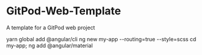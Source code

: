 # GitPod-Web-Template

A template for a GitPod web project

yarn global add  @angular/cli
ng new my-app --routing=true --style=scss
cd my-app; ng add @angular/material
